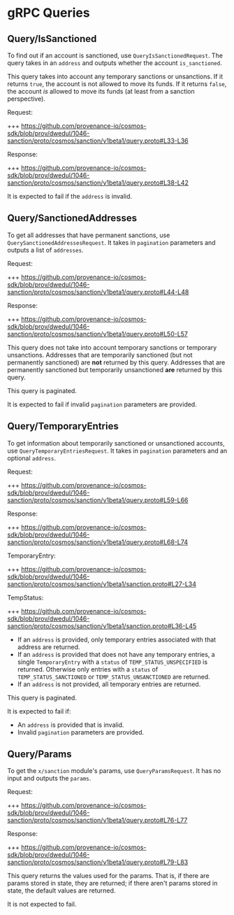 <!--
order: 5
-->

# gRPC Queries

## Query/IsSanctioned

To find out if an account is sanctioned, use `QueryIsSanctionedRequest`.
The query takes in an `address` and outputs whether the account `is_sanctioned`.

This query takes into account any temporary sanctions or unsanctions.
If it returns `true`, the account is not allowed to move its funds.
If it returns `false`, the account *is* allowed to move its funds (at least from a sanction perspective).

Request:

+++ https://github.com/provenance-io/cosmos-sdk/blob/prov/dwedul/1046-sanction/proto/cosmos/sanction/v1beta1/query.proto#L33-L36

Response:

+++ https://github.com/provenance-io/cosmos-sdk/blob/prov/dwedul/1046-sanction/proto/cosmos/sanction/v1beta1/query.proto#L38-L42

It is expected to fail if the `address` is invalid.

## Query/SanctionedAddresses

To get all addresses that have permanent sanctions, use `QuerySanctionedAddressesRequest`.
It takes in `pagination` parameters and outputs a list of `addresses`.

Request:

+++ https://github.com/provenance-io/cosmos-sdk/blob/prov/dwedul/1046-sanction/proto/cosmos/sanction/v1beta1/query.proto#L44-L48

Response:

+++ https://github.com/provenance-io/cosmos-sdk/blob/prov/dwedul/1046-sanction/proto/cosmos/sanction/v1beta1/query.proto#L50-L57

This query does not take into account temporary sanctions or temporary unsanctions. 
Addresses that are temporarily sanctioned (but not permanently sanctioned) are **not** returned by this query.
Addresses that are permanently sanctioned but temporarily unsanctioned **are** returned by this query.

This query is paginated.

It is expected to fail if invalid `pagination` parameters are provided.

## Query/TemporaryEntries

To get information about temporarily sanctioned or unsanctioned accounts, use `QueryTemporaryEntriesRequest`.
It takes in `pagination` parameters and an optional `address`.

Request:

+++ https://github.com/provenance-io/cosmos-sdk/blob/prov/dwedul/1046-sanction/proto/cosmos/sanction/v1beta1/query.proto#L59-L66

Response:

+++ https://github.com/provenance-io/cosmos-sdk/blob/prov/dwedul/1046-sanction/proto/cosmos/sanction/v1beta1/query.proto#L68-L74

TemporaryEntry:

+++ https://github.com/provenance-io/cosmos-sdk/blob/prov/dwedul/1046-sanction/proto/cosmos/sanction/v1beta1/sanction.proto#L27-L34

TempStatus:

+++ https://github.com/provenance-io/cosmos-sdk/blob/prov/dwedul/1046-sanction/proto/cosmos/sanction/v1beta1/sanction.proto#L36-L45

- If an `address` is provided, only temporary entries associated with that address are returned.
- If an `address` is provided that does not have any temporary entries, a single `TemporaryEntry` with a `status` of `TEMP_STATUS_UNSPECIFIED` is returned.
  Otherwise only entries with a `status` of `TEMP_STATUS_SANCTIONED` or `TEMP_STATUS_UNSANCTIONED` are returned.
- If an `address` is not provided, all temporary entries are returned.

This query is paginated.

It is expected to fail if:
- An `address` is provided that is invalid.
- Invalid `pagination` parameters are provided.

## Query/Params

To get the `x/sanction` module's params, use `QueryParamsRequest`.
It has no input and outputs the `params`.

Request:

+++ https://github.com/provenance-io/cosmos-sdk/blob/prov/dwedul/1046-sanction/proto/cosmos/sanction/v1beta1/query.proto#L76-L77

Response:

+++ https://github.com/provenance-io/cosmos-sdk/blob/prov/dwedul/1046-sanction/proto/cosmos/sanction/v1beta1/query.proto#L79-L83

This query returns the values used for the params.
That is, if there are params stored in state, they are returned;
if there aren't params stored in state, the default values are returned.

It is not expected to fail.